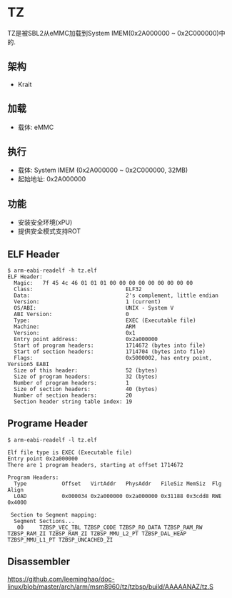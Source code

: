 TZ
========================================

TZ是被SBL2从eMMC加载到System IMEM(0x2A000000 ~ 0x2C000000)中的.

架构
----------------------------------------

* Krait

加载
----------------------------------------

* 载体: eMMC

执行
----------------------------------------

* 载体: System IMEM (0x2A000000 ~ 0x2C000000, 32MB)
* 起始地址: 0x2A000000

功能
----------------------------------------

* 安装安全环境(xPU)
* 提供安全模式支持ROT

ELF Header
----------------------------------------

```
$ arm-eabi-readelf -h tz.elf
ELF Header:
  Magic:   7f 45 4c 46 01 01 01 00 00 00 00 00 00 00 00 00
  Class:                             ELF32
  Data:                              2's complement, little endian
  Version:                           1 (current)
  OS/ABI:                            UNIX - System V
  ABI Version:                       0
  Type:                              EXEC (Executable file)
  Machine:                           ARM
  Version:                           0x1
  Entry point address:               0x2a000000
  Start of program headers:          1714672 (bytes into file)
  Start of section headers:          1714704 (bytes into file)
  Flags:                             0x5000002, has entry point, Version5 EABI
  Size of this header:               52 (bytes)
  Size of program headers:           32 (bytes)
  Number of program headers:         1
  Size of section headers:           40 (bytes)
  Number of section headers:         20
  Section header string table index: 19
```

Programe Header
----------------------------------------

```
$ arm-eabi-readelf -l tz.elf

Elf file type is EXEC (Executable file)
Entry point 0x2a000000
There are 1 program headers, starting at offset 1714672

Program Headers:
  Type           Offset   VirtAddr   PhysAddr   FileSiz MemSiz  Flg Align
  LOAD           0x000034 0x2a000000 0x2a000000 0x31188 0x3cdd8 RWE 0x4000

 Section to Segment mapping:
  Segment Sections...
   00     TZBSP_VEC_TBL TZBSP_CODE TZBSP_RO_DATA TZBSP_RAM_RW TZBSP_RAM_ZI TZBSP_RAM_ZI TZBSP_MMU_L2_PT TZBSP_DAL_HEAP TZBSP_MMU_L1_PT TZBSP_UNCACHED_ZI
```

Disassembler
----------------------------------------

https://github.com/leeminghao/doc-linux/blob/master/arch/arm/msm8960/tz/tzbsp/build/AAAAANAZ/tz.S
